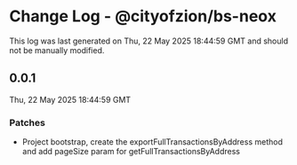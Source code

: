 # Change Log - @cityofzion/bs-neox

This log was last generated on Thu, 22 May 2025 18:44:59 GMT and should not be manually modified.

## 0.0.1
Thu, 22 May 2025 18:44:59 GMT

### Patches

- Project bootstrap, create the exportFullTransactionsByAddress method and add pageSize param for getFullTransactionsByAddress

